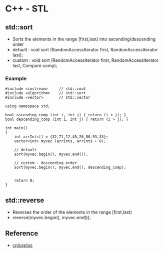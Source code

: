 # C++ - STL <algorithm>

## std::sort
- Sorts the elements in the range [first,last) into ascending/descending order
- default : void sort (RandomAccessIterator first, RandomAccessIterator last);
- custom  : void sort (RandomAccessIterator first, RandomAccessIterator last, Compare comp);

### Example
```shell
#include <iostream>     // std::cout
#include <algorithm>    // std::sort
#include <vector>       // std::vector

using namespace std;

bool ascending_comp (int i, int j) { return (i < j); }
bool descending_comp (int i, int j) { return (i > j); }

int main()
{
	int arrInts[] = {32,71,12,45,26,80,53,33};
  	vector<int> myvec (arrInts, arrInts + 8);
	
	// default
	sort(myvec.begin(), myvec.end());

	// custom - descending order
	sort(myvec.begin(), myvec.end(), descending_comp);


	return 0;
}

```

## std::reverse
- Reverses the order of the elements in the range [first,last)
- reverse(myvec.begin(), myvec.end());

## Reference
* [cplusplus](http://www.cplusplus.com/reference/algorithm/)